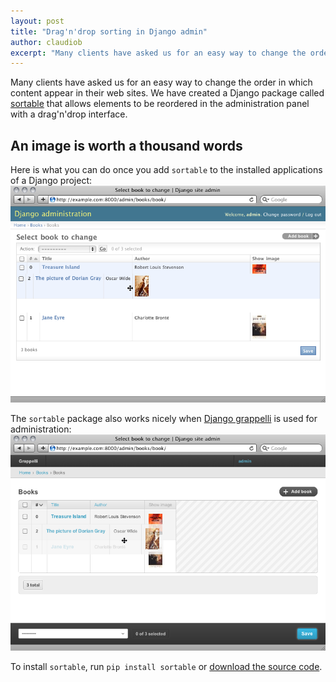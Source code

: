 ```yaml
---
layout: post
title: "Drag'n'drop sorting in Django admin"
author: claudiob
excerpt: "Many clients have asked us for an easy way to change the order in which content appear in their web sites. We have created a Django package called sortable that allows elements to be reordered in the administration panel with a drag'n'drop interface."
---
```


Many clients have asked us for an easy way to change the order in which content appear in their web sites. We have created a Django package called [sortable](https://github.com/ff0000/django-sortable) that allows elements to be reordered in the administration panel with a drag'n'drop interface.

## An image is worth a thousand words

Here is what you can do once you add `sortable` to the installed applications of a Django project:
![sortable with Django admin](/images/django-admin-sortable.png)

The `sortable` package also works nicely when [Django grappelli](http://code.google.com/p/django-grappelli/) is used for administration:
![sortable with Django Grappelli admin](/images/django-admin-grappelli-sortable.png)


To install `sortable`, run `pip install sortable` or [download the source code](https://github.com/ff0000/django-sortable).